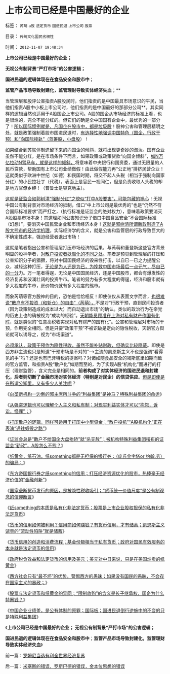 # 上市公司已经是中国最好的企业

标签： `芮萌` `a股` `法定货币` `国进民退` `上市公司` `股票` 

目录： `传统文化国民劣根性`

时间： `2012-11-07 19:48:34`

**上市公司已经是中国最好的企业；**

**无视公有制背景“严打市场”的公害逻辑；**

**国进民退的逻辑体现在在食品安全和股市中**；

**监管产品市场导致封建化，监管理财导致实体经济失血**；**

当管理层和股评公害指责A股股民时，他们指责的是中国最具市场意识的平民，当他们指责A股中小板上市公司时，他们指责的是中国最好的那部分公司**。其实同样的逻辑当然也适用于A股国企上市公司。A股的国企从市场经济的标准上看，也是很烂的，完全不能分红的。但它们的确是全中国国有企业中，最优秀的一部分了！[所以国际惯例就是，凡国企在股市中，都是垃圾股](../../../2012/10/31/“散户不给国企大盘抬轿”就“杀无赦”.md)！股神公害和管理层精明之处，就是政策强制着股市国进民退时，[有选择性地强调中国特色（国企，行政干预）和“向国际接轨”（蓝筹股，小盘股](../../../2012/6/4/向国际接轨的中国特色.md)）！

如果结合到苏联体制遗留下来的向国企的倾斜，就将出现更奇妙的淘汰。国有企业虽然不能分红，是在市场条件下而言，如果政策或政策贷款“向国企倾斜”，[如N万亿拉动N驾马车，就是这样的倾斜，](../../../2012/5/27/三驾马车没有拉动过增长,“唱衰中国”的可能是真相.md)将意味着中央银行和国资委，通过无限量的人民币贷款，帮助国有上市公司业绩做假！由此做假能力再“公正地”排挤民营企业！这就类似于欧洲中世纪（如德）和民国时期，将交不起人头税（相当于强制向国家分红）的小民拉壮丁（代税），表面上是官民一视同仁，但是负责收取人头税的却是地方官僚乡绅！（普鲁士是容克地主）。

[这就是证监会如郭树清“强制分红”之貌似“打中A股要害”，可能包藏的祸心](../../../2012/1/26/加税“完善保障”不如直接减税，和“强制分红”的恶毒.md)！无视中国公有制背景对市场经济的抵制，借口“中上市公司是最优秀的”也是“仍然不符合国际标准要求”而严打之，（执行标准是证监会的绝对权力），意味着政策要消灭A股股票市场本身！其道理如同公害知识分子借口中国食品安全“不合国际标准（幻想）”，要消灭中国民营企业和市场经济本身！[这就是郭树清所谓新政制造了A股大熊市的经济学机理](../../../2012/1/5/证监会政策过度令A股熊遍全球.md)。实际经济学的含义，就是公害和监管层的行政导致巨大的不确定性成本，强迫经营者退出市场！

这就是笔者指出公害和管理层打压市场经济的后果，与芮萌和董登新这些官方背景明显的股神学者，[对散户投资者妖魔化的不同之处](../../../2011/6/20/管理层应反思为“A股机构化”而妖魔化散户.md)。笔者是预见到管理层的打压和公害知识分子的猖獗，将对中国国民经济的毁来性打击，以自已一已之力提醒公众，减轻这种打压，[无论是为人还是为已，为挽救中国市场最后一点元气，尽自已的一分](../../../2009/7/9/勿因善小而不为，勿因恶小而为之.md)力。万一笔者得逞，无论是中国国民经济，还是中国股市，都会有爆发性的经济复苏和波澜壮阔的投资牛市。笔者的努力有多大程度的得逞，经济和股市就有多大程度的牛市，房价物价就有多大程度的熊市。

而象芮萌等官方股神的目的，恐怕是恰恰相反！即使仅仅从表面文字而言，[也很难说“散户有不投资（和斩仓）的自由”（芮萌），](../../../2012/10/25/郭树清主席的执政自辩，芮萌教授的强盗逻辑.md)不是对“行政干预，直到民间投资者（因为政策制造成的成本过大）而自动退出市场”的确认。类似的政治行为在帝党的历史上也的确被视为“成功的经验”。[天朝能员顾准在上海对私有财产作国有化时](../../../2009/6/19/计划经济创造财富吗？.md)，就是类似的“任意高税收实现对私有财产的国有化”。公害和管理层对市场的干预，作用完全相同。但是只要“政策干预”不被识破是定向的隐性税收，天朝官方舆论就可以诱导之，视为“市场渠道”。

[必须承认，政策干预作为隐性税收，虽然不能补贴财政，但确实比较隐蔽](../../../2012/9/12/“内税”不是内需，废除关税将拉动内需.md)。即使是西方非主流也只是知道“干预市场是不对的”——>主流的凯恩斯主义不也是强调“看得见的手”吗？还是也有巴菲特税的提案吗？对诸如随食品安全的竭斯底里如期而致的官方监管，和指责A股“散户化”如期而至的，为了实现A股“机构化”而进行的打压（理财监管），含义完全是相同的。**前者构成了对实体经济的国进民退和封建化，后者则切断了金融市场对实体经济（特别是对民企）的信贷供应**。[但是即使是在所谓公知里，又有多少人关注呢](../../../2012/1/13/股民心虚象小偷，机构抢劫象强盗，国民无知做看客；.md)？

《[向垄断机构一边倒的郭主席所斗争的“利益集团”是神马？特殊利益集团的命运](../../../2012/10/25/郭树清主席的执政自辩，芮萌教授的强盗逻辑.md)》

《[从强盗逻辑也可以理解个人主义和私有制；对现实利益实体才可以“抱怨，诉讼，怪罪”；](../../../2012/10/27/从强盗逻辑去理解市场经济.md)》

《[打压散户的逻辑，同样可适用于打压中小型资金；“散户投机”“A股机构化”正在表演“通往奴役之路”](../../../2012/10/27/郭主席要把A股变成单一垄断的大基金？.md)》

《[证监会总是“散户不给国企大盘抬轿”就“杀无赦”；被机构特殊利益集团摆布的证监会“勤政”，A股怎么不熊？](../../../2012/10/31/“散户不给国企大盘抬轿”就“杀无赦”.md)》

《[纸黄金，纸石油，纸something都是无担保的银行券；（庞氏金字塔or 约翰.劳）的骗局；](../../../2012/11/1/纸黄金，纸石油，纸something都是（庞氏金字塔or约翰.劳）的骗局；.md)》

《[东方帝国银行券之纸something的信用；打压经济资源优化的股市，热捧毫无经济价值的“金融创新”](../../../2012/11/1/股市比六合彩／纸黄金“更投机，更赌，更圈钱”的强盗逻辑.md)》

《[国家垄断货币发行的原因，是被隐性税收吸引；“货币统一价值尺度”是公有制观念的信仰断言](../../../2012/11/2/纸黄金提供了“金本位货币”和“私有化发行的货币”的范例.md)》

《[纸something的本质是私有化非法定货币；股票是上市企业股权担保的私有化非法定货币](../../../2012/11/2/私权发行的非法定货币，及股票和国企的信用；.md)》

《[货币的信用如何被利用？信用商如何赚钱？有货币信用，才有储蓄；凯恩斯主义谴责的“流动性陷阱”就是储蓄](../../../2012/11/4/货币的信用从那里业？流动性陷阱，储蓄，准备金，和凯恩斯主义.md)》

《[货币信用的创造和消费流程；基金份额相当于私有货币；政府对国民有效服务的本身就是法定货币的信用](../../../2012/11/4/货币信用的创造和消费流程；基金份额相当于私有货币；.md)》

《[政府税负效益和法定货币的信用及美元；美元对中日来说，只是在美国炒卖的纸黄金](../../../2012/11/4/政府税负效益和法定货币的信用，及美元在国内外的信用；.md)》

《[西方社会只有“最不坏”的优势，警惕西方的愚昧；如果没有国民的愚昧，不会存在国家主义的暴政；](../../../2012/11/5/警惕西方！我国普遍崇拜西方的愚昧！.md)》

《[股票与法定货币和纸黄金的异同；“限制收购”的含义是长子继承权，国企为什么特圈钱？](../../../2012/11/5/A股为什么圈钱？国企为什么特圈钱？长子继承权上市！.md)》

《[中国企业业绩差，是公有体制的原罪；国际板；国进民退倒行逆施中的不变的只是特殊利益集团](../../../2012/11/5/国际板用跨国企业的“纸黄金”对中国中国民企执行死刑！.md)》

《**上市公司已经是中国最好的企业； 无视公有制背景“严打市场”的公害逻辑；**

**国进民退的逻辑体现在在食品安全和股市中**；**监管产品市场导致封建化，监管理财导致实体经济失血**》



前一篇：[罗姆尼当选有利全世界经济复苏](../../../2012/11/5/罗姆尼当选有利全世界经济复苏.md)

后一篇：[米塞斯的错误，罗斯巴德的错误，金本位思想的错误](../../../2012/11/7/米塞斯的错误，罗斯巴德的错误，金本位思想的错误.md)